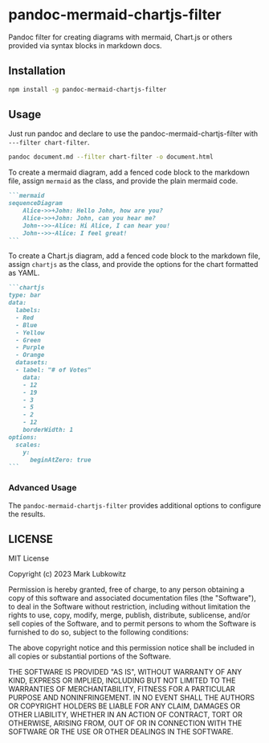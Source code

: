 # pandoc-mermaid-chartjs-filter

Pandoc filter for creating diagrams with mermaid, Chart.js or others provided via syntax blocks in markdown docs.

## Installation

```sh
npm install -g pandoc-mermaid-chartjs-filter
```

## Usage

Just run pandoc and declare to use the pandoc-mermaid-chartjs-filter with `---filter chart-filter`.

```sh
pandoc document.md --filter chart-filter -o document.html
```

To create a mermaid diagram, add a fenced code block to the markdown file, assign `mermaid` as the class, and provide the plain mermaid code.

~~~markdown
```mermaid
sequenceDiagram
    Alice->>+John: Hello John, how are you?
    Alice->>+John: John, can you hear me?
    John-->>-Alice: Hi Alice, I can hear you!
    John-->>-Alice: I feel great!
```
~~~

To create a Chart.js diagram, add a fenced code block to the markdown file, assign `chartjs` as the class, and provide the options for the chart formatted as YAML.

~~~markdown
```chartjs
type: bar
data:
  labels:
  - Red
  - Blue
  - Yellow
  - Green
  - Purple
  - Orange
  datasets:
  - label: "# of Votes"
    data:
    - 12
    - 19
    - 3
    - 5
    - 2
    - 12
    borderWidth: 1
options:
  scales:
    y:
      beginAtZero: true
```
~~~

### Advanced Usage

The `pandoc-mermaid-chartjs-filter` provides additional options to configure the results.


## LICENSE

MIT License

Copyright (c) 2023 Mark Lubkowitz

Permission is hereby granted, free of charge, to any person obtaining a copy
of this software and associated documentation files (the "Software"), to deal
in the Software without restriction, including without limitation the rights
to use, copy, modify, merge, publish, distribute, sublicense, and/or sell
copies of the Software, and to permit persons to whom the Software is
furnished to do so, subject to the following conditions:

The above copyright notice and this permission notice shall be included in all
copies or substantial portions of the Software.

THE SOFTWARE IS PROVIDED "AS IS", WITHOUT WARRANTY OF ANY KIND, EXPRESS OR
IMPLIED, INCLUDING BUT NOT LIMITED TO THE WARRANTIES OF MERCHANTABILITY,
FITNESS FOR A PARTICULAR PURPOSE AND NONINFRINGEMENT. IN NO EVENT SHALL THE
AUTHORS OR COPYRIGHT HOLDERS BE LIABLE FOR ANY CLAIM, DAMAGES OR OTHER
LIABILITY, WHETHER IN AN ACTION OF CONTRACT, TORT OR OTHERWISE, ARISING FROM,
OUT OF OR IN CONNECTION WITH THE SOFTWARE OR THE USE OR OTHER DEALINGS IN THE
SOFTWARE.
